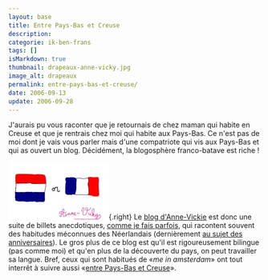```yaml
---
layout: base
title: Entre Pays-Bas et Creuse
description: 
categorie: ik-ben-frans
tags: []
isMarkdown: true
thumbnail: drapeaux-anne-vicky.jpg
image_alt: drapeaux
permalink: entre-pays-bas-et-creuse/
date: 2006-09-13
update: 2006-09-28
---
```




J'aurais pu vous raconter que je retournais de chez maman qui habite en Creuse et que je rentrais chez moi qui habite aux Pays-Bas. Ce n'est pas de moi dont je vais vous parler mais d'une compatriote qui vis aux Pays-Bas et qui as ouvert un blog. Décidément, la blogosphère franco-batave est riche !

![drapeaux](drapeaux-anne-vicky.jpg){.right}
Le [blog d'Anne-Vickie](http://annevickycarlier.blogspot.com/index.html) est donc une suite de billets anecdotiques, [comme je fais parfois](/dagelijks), qui racontent souvent des habitudes méconnues des Néerlandais (dernièrement [au sujet des anniversaires](http://annevickycarlier.blogspot.com/2006/08/verjaardag-van-maxim-lanniversaire-de.html)). Le gros plus de ce blog est qu'il est rigoureusement bilingue (pas comme moi) et qu'en plus de la découverte du pays, on peut travailler sa langue. Bref, ceux qui sont habitués de «*me in amsterdam*» ont tout interrêt à suivre aussi «[entre Pays-Bas et Creuse](http://annevickycarlier.blogspot.com/index.html)».
